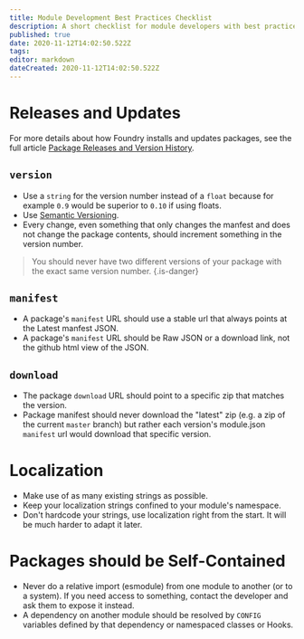 ```yaml
---
title: Module Development Best Practices Checklist
description: A short checklist for module developers with best practices as discovered by the community.
published: true
date: 2020-11-12T14:02:50.522Z
tags: 
editor: markdown
dateCreated: 2020-11-12T14:02:50.522Z
---
```


# Releases and Updates

For more details about how Foundry installs and updates packages, see the full article [Package Releases and Version History](/en/development/guides/releases-and-history).

## `version`
- Use a `string` for the version number instead of a `float` because for example `0.9` would be superior to `0.10` if using floats.
- Use [Semantic Versioning](https://semver.org/).
- Every change, even something that only changes the manfest and does not change the package contents, should increment something in the version number.

> You should never have two different versions of your package with the exact same version number.
{.is-danger}


## `manifest`
- A package's `manifest` URL should use a stable url that always points at the Latest manfest JSON.
- A package's `manifest` URL should be Raw JSON or a download link, not the github html view of the JSON.

## `download`
- The package `download` URL should point to a specific zip that matches the version.
- Package manifest should never download the "latest" zip (e.g. a zip of the current `master` branch) but rather each version's module.json `manifest` url would download that specific version.

# Localization
- Make use of as many existing strings as possible.
- Keep your localization strings confined to your module's namespace.
- Don't hardcode your strings, use localization right from the start. It will be much harder to adapt it later.

# Packages should be Self-Contained
- Never do a relative import (esmodule) from one module to another (or to a system). If you need access to something, contact the developer and ask them to expose it instead.
- A dependency on another module should be resolved by `CONFIG` variables defined by that dependency or namespaced classes or Hooks.
